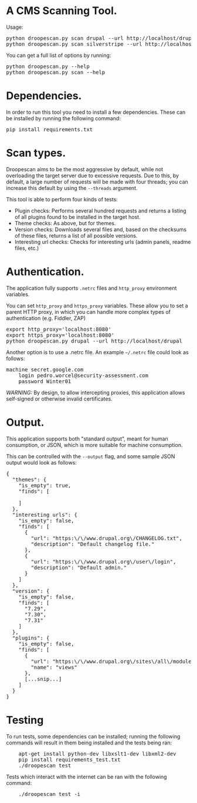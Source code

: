 # A CMS Scanning Tool.

Usage:

<pre>
python droopescan.py scan drupal --url http://localhost/drupal-7.28
python droopescan.py scan silverstripe --url http://localhost/silverstripe
</pre>

You can get a full list of options by running:

<pre>
python droopescan.py --help
python droopescan.py scan --help
</pre>

# Dependencies.

In order to run this tool you need to install a few dependencies. These can be
installed by running the following command:

<pre>
pip install requirements.txt
</pre>

# Scan types.

Droopescan aims to be the most aggressive by default, while not overloading the
target server due to excessive requests. Due to this, by default, a large number
of requests will be made with four threads; you can increase this default by
using the `--threads` argument.

This tool is able to perform four kinds of tests:

* Plugin checks: Performs several hundred requests and returns a listing of all
plugins found to be installed in the target host.
* Theme checks: As above, but for themes.
* Version checks: Downloads several files and, based on the checksums of these
files, returns a list of all possible versions. 
* Interesting url checks: Checks for interesting urls (admin panels, readme
files, etc.)

# Authentication.

The application fully supports `.netrc` files and `http_proxy` environment
variables. 

You can set `http_proxy` and `https_proxy` variables. These allow you to
set a parent HTTP proxy, in which you can handle more complex types of
authentication (e.g. Fiddler, ZAP)

<pre>
export http_proxy='localhost:8080'
export https_proxy='localhost:8080'
python droopescan.py drupal --url http://localhost/drupal
</pre>

Another option is to use a .netrc file. An example `~/.netrc` file could look
as follows:

<pre>
machine secret.google.com
    login pedro.worcel@security-assessment.com
    password Winter01
</pre>

*WARNING:* By design, to allow intercepting proxies, this application allows
self-signed or otherwise invalid certificates.

# Output.

This application supports both "standard output", meant for human consumption,
or JSON, which is more suitable for machine consumption.

This can be controlled with the `--output` flag, and some sample JSON output
would look as follows:

<pre>
{
  "themes": {
    "is_empty": true,
    "finds": [
      
    ]
  },
  "interesting urls": {
    "is_empty": false,
    "finds": [
      {
        "url": "https:\/\/www.drupal.org\/CHANGELOG.txt",
        "description": "Default changelog file."
      },
      {
        "url": "https:\/\/www.drupal.org\/user\/login",
        "description": "Default admin."
      }
    ]
  },
  "version": {
    "is_empty": false,
    "finds": [
      "7.29",
      "7.30",
      "7.31"
    ]
  },
  "plugins": {
    "is_empty": false,
    "finds": [
      {
        "url": "https:\/\/www.drupal.org\/sites\/all\/modules\/views\/",
        "name": "views"
      },
      [...snip...]
    ]
  }
}
</pre>

# Testing

To run tests, some dependencies can be installed; running the following
commands will result in them being installed and the tests being ran:

<pre>
    apt-get install python-dev libxslt1-dev libxml2-dev
    pip install requirements_test.txt
    ./droopescan test
</pre>

Tests which interact with the internet can be ran with the following command:

<pre>
    ./droopescan test -i
</pre>

